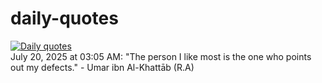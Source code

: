 # daily-quotes
[![Daily quotes](https://github.com/ceepu8/daily-quotes/actions/workflows/daily-quote.yml/badge.svg)](https://github.com/ceepu8/daily-quotes/actions/workflows/daily-quote.yml)<br/>
July 20, 2025 at 03:05 AM: "The person I like most is the one who points out my defects." - Umar ibn Al-Khattāb (R.A)

